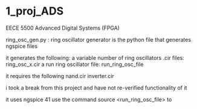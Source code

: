 # 1_proj_ADS
EECE 5500 Advanced Digital Systems (FPGA)

ring_osc_gen.py : ring oscillator generator is the python file that generates ngspice files

it generates the following:
  a variable number of ring oscillators .cir files: ring_osc_x.cir
  a run ring oscillator file: run_ring_osc_file
  
it requires the following
  nand.cir
  inverter.cir

i took a break from this project and have not re-verified functionality of it

it uses ngspice 41
use the command source <run_ring_osc_file> to
